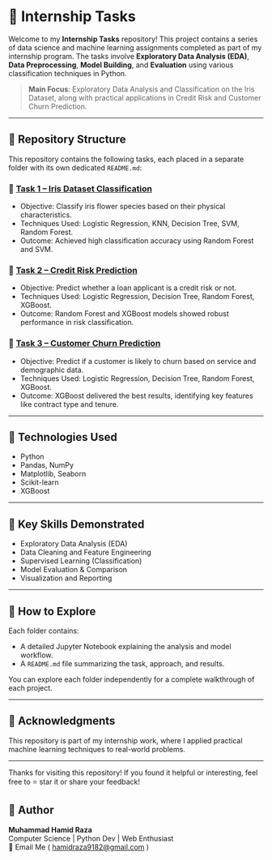 # 🌟 Internship Tasks

Welcome to my **Internship Tasks** repository! This project contains a series of data science and machine learning assignments completed as part of my internship program. The tasks involve **Exploratory Data Analysis (EDA)**, **Data Preprocessing**, **Model Building**, and **Evaluation** using various classification techniques in Python.

> **Main Focus**: Exploratory Data Analysis and Classification on the Iris Dataset, along with practical applications in Credit Risk and Customer Churn Prediction.

---

## 📁 Repository Structure

This repository contains the following tasks, each placed in a separate folder with its own dedicated `README.md`:

### 🔹 [Task 1 – Iris Dataset Classification](./Task%201%20(Iris%20Dataset))
- Objective: Classify iris flower species based on their physical characteristics.
- Techniques Used: Logistic Regression, KNN, Decision Tree, SVM, Random Forest.
- Outcome: Achieved high classification accuracy using Random Forest and SVM.

### 🔹 [Task 2 – Credit Risk Prediction](./Task%202%20(Credit%20Risk%20Prediction))
- Objective: Predict whether a loan applicant is a credit risk or not.
- Techniques Used: Logistic Regression, Decision Tree, Random Forest, XGBoost.
- Outcome: Random Forest and XGBoost models showed robust performance in risk classification.

### 🔹 [Task 3 – Customer Churn Prediction](./Task%203%20(Customer%20Churn%20Prediction))
- Objective: Predict if a customer is likely to churn based on service and demographic data.
- Techniques Used: Logistic Regression, Decision Tree, Random Forest, XGBoost.
- Outcome: XGBoost delivered the best results, identifying key features like contract type and tenure.

---

## 🧰 Technologies Used

- Python
- Pandas, NumPy
- Matplotlib, Seaborn
- Scikit-learn
- XGBoost

---

## 📌 Key Skills Demonstrated

- Exploratory Data Analysis (EDA)
- Data Cleaning and Feature Engineering
- Supervised Learning (Classification)
- Model Evaluation & Comparison
- Visualization and Reporting

---

## 📄 How to Explore

Each folder contains:
- A detailed Jupyter Notebook explaining the analysis and model workflow.
- A `README.md` file summarizing the task, approach, and results.

You can explore each folder independently for a complete walkthrough of each project.

---

## 🤝 Acknowledgments

This repository is part of my internship work, where I applied practical machine learning techniques to real-world problems.

---

Thanks for visiting this repository! If you found it helpful or interesting, feel free to ⭐ star it or share your feedback!

## 🙌 Author
**Muhammad Hamid Raza**  
Computer Science | Python Dev | Web Enthusiast  
📧 Email Me ( hamidraza9182@gmail.com )
